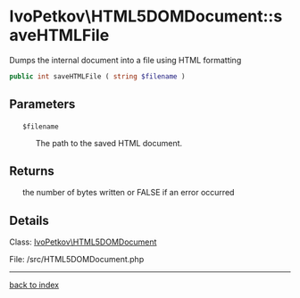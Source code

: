 # IvoPetkov\HTML5DOMDocument::saveHTMLFile

Dumps the internal document into a file using HTML formatting

```php
public int saveHTMLFile ( string $filename )
```

## Parameters

&nbsp;&nbsp;&nbsp;&nbsp;&nbsp;&nbsp;`$filename`

&nbsp;&nbsp;&nbsp;&nbsp;&nbsp;&nbsp;&nbsp;&nbsp;&nbsp;&nbsp;&nbsp;&nbsp;The path to the saved HTML document.

## Returns

&nbsp;&nbsp;&nbsp;&nbsp;&nbsp;&nbsp;the number of bytes written or FALSE if an error occurred

## Details

Class: [IvoPetkov\HTML5DOMDocument](ivopetkov.html5domdocument.class.md)

File: /src/HTML5DOMDocument.php

---

[back to index](index.md)

